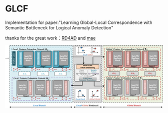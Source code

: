 # GLCF
Implementation for paper:"Learning Global-Local Correspondence with Semantic Bottleneck for Logical Anomaly Detection"


thanks for the great work：[RD4AD](https://github.com/hq-deng/RD4AD) and  [mae](https://github.com/facebookresearch/mae)
<div align="center">
  <img src="https://github.com/hmyao22/GLCF/blob/main/GLCF.png">
</div>
